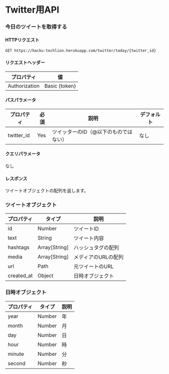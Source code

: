 # Twitter用API

### 今日のツイートを取得する

#### HTTPリクエスト

`GET https://hacku-techlion.herokuapp.com/twitter/today/{twitter_id}`

#### リクエストヘッダー

| プロパティ    | 値            |
| ------------- | ------------- |
| Authorization | Basic {token} |



#### パスパラメータ

| プロパティ | 必須 | 説明                                  | デフォルト |
| ---------- | ---- | ------------------------------------- | ---------- |
| twitter_id | Yes  | ツイッターのID（@以下のものではない） | なし       |

#### クエリパラメータ

なし

#### レスポンス

ツイートオブジェクトの配列を返します。



### ツイートオブジェクト

| プロパティ | タイプ        | 説明                |
| ---------- | ------------- | ------------------- |
| id         | Number        | ツイートID          |
| text       | String        | ツイート内容        |
| hashtags   | Array[String] | ハッシュタグの配列  |
| media      | Array[String] | メディアのURLの配列 |
| url        | Path          | 元ツイートのURL     |
| created_at | Object        | 日時オブジェクト    |



### 日時オブジェクト

| プロパティ | タイプ | 説明 |
| ---------- | ------ | ---- |
| year       | Number | 年   |
| month      | Number | 月   |
| day        | Number | 日   |
| hour       | Number | 時   |
| minute     | Number | 分   |
| second     | Number | 秒   |

